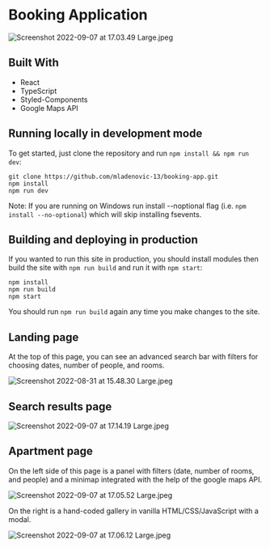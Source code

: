 # Booking Application

![Screenshot 2022-09-07 at 17.03.49 Large.jpeg](https://res.craft.do/user/full/9becb574-f036-dae3-8b23-ef86b3c4a5d4/6477F429-61AE-4084-B5F3-14661C9A9DD4_2/Oehf8LLMkmccwtZ7SqkBQATXOIHsqHazaBlAXocM6Lkz/Screenshot%202022-09-07%20at%2017.03.49%20Large.jpeg)

## Built With

- React
- TypeScript
- Styled-Components
- Google Maps API

## Running locally in development mode

To get started, just clone the repository and run `npm install && npm run dev`:

```other
git clone https://github.com/mladenovic-13/booking-app.git
npm install
npm run dev
```

Note: If you are running on Windows run install --noptional flag (i.e. `npm install --no-optional`) which will skip installing fsevents.

## Building and deploying in production

If you wanted to run this site in production, you should install modules then build the site with `npm run build` and run it with `npm start`:

```other
npm install
npm run build
npm start
```

You should run `npm run build` again any time you make changes to the site.

## Landing page

At the top of this page, you can see an advanced search bar with filters for choosing dates, number of people, and rooms.

![Screenshot 2022-08-31 at 15.48.30 Large.jpeg](https://res.craft.do/user/full/9becb574-f036-dae3-8b23-ef86b3c4a5d4/C93A6CA3-74CB-4C50-AF94-A38701525F8E_2/jGfVzQy9O4ERv4CxSdsjFDOvObz4ltcUdu4hyYIs1kwz/Screenshot%202022-08-31%20at%2015.48.30%20Large.jpeg)

## Search results page

![Screenshot 2022-09-07 at 17.14.19 Large.jpeg](https://res.craft.do/user/full/9becb574-f036-dae3-8b23-ef86b3c4a5d4/0F436710-4627-4BA3-8ED4-A96E8600557B_2/7AemvEN5riR58qIZtoAF7YCfYwN6Xpi5PSI1y79PziQz/Screenshot%202022-09-07%20at%2017.14.19%20Large.jpeg)

## Apartment page

On the left side of this page is a panel with filters (date, number of rooms, and people) and a minimap integrated with the help of the google maps API.

![Screenshot 2022-09-07 at 17.05.52 Large.jpeg](https://res.craft.do/user/full/9becb574-f036-dae3-8b23-ef86b3c4a5d4/53CD8EF4-E420-420C-9763-C555D7C91D63_2/c2yQSQcbv6g3JXzOkVxbPcbEp8UdN98BVsyADk5oOTMz/Screenshot%202022-09-07%20at%2017.05.52%20Large.jpeg)

On the right is a hand-coded gallery in vanilla HTML/CSS/JavaScript with a modal.

![Screenshot 2022-09-07 at 17.06.12 Large.jpeg](https://res.craft.do/user/full/9becb574-f036-dae3-8b23-ef86b3c4a5d4/7B053395-1D2F-420A-96B5-466D2CF74BA5_2/zXxXfgOo5VUn4sztPvTmGgbtIhJkn0usimQfAqA2foQz/Screenshot%202022-09-07%20at%2017.06.12%20Large.jpeg)

